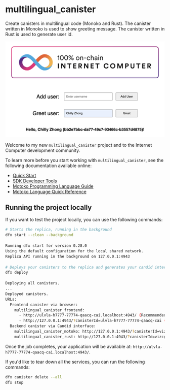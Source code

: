 # multilingual_canister
Create canisters in multilingual code (Monoko and Rust). 
The canister written in Monoko is used to show greeting message.
The canister written in Rust is used to generate user id.

![Screenshot](images/greet_user.png)

Welcome to my new `multilingual_canister` project and to the Internet Computer development community.

To learn more before you start working with `multilingual_canister`, see the following documentation available online:

- [Quick Start](https://internetcomputer.org/docs/current/developer-docs/setup/deploy-locally)
- [SDK Developer Tools](https://internetcomputer.org/docs/current/developer-docs/setup/install)
- [Motoko Programming Language Guide](https://internetcomputer.org/docs/current/motoko/main/motoko)
- [Motoko Language Quick Reference](https://internetcomputer.org/docs/current/motoko/main/language-manual)

## Running the project locally

If you want to test the project locally, you can use the following commands:
```bash
# Starts the replica, running in the background
dfx start --clean --background

Running dfx start for version 0.28.0
Using the default configuration for the local shared network.
Replica API running in the background on 127.0.0.1:4943

# Deploys your canisters to the replica and generates your candid interface
dfx deploy

Deploying all canisters.
...
Deployed canisters.
URLs:
  Frontend canister via browser:
    multilingual_canister_frontend:
      - http://ulvla-h7777-77774-qaacq-cai.localhost:4943/ (Recommended)
      - http://127.0.0.1:4943/?canisterId=ulvla-h7777-77774-qaacq-cai (Legacy)
  Backend canister via Candid interface:
    multilingual_canister_motoko: http://127.0.0.1:4943/?canisterId=vizcg-th777-77774-qaaea-cai&id=ucwa4-rx777-77774-qaada-cai
    multilingual_canister_rust: http://127.0.0.1:4943/?canisterId=vizcg-th777-77774-qaaea-cai&id=ufxgi-4p777-77774-qaadq-cai
```

Once the job completes, your application will be available at: 
`http://ulvla-h7777-77774-qaacq-cai.localhost:4943/`.

If you'd like to tear down all the services, you can run the following commands:
```bash
dfx canister delete --all
dfx stop
```
